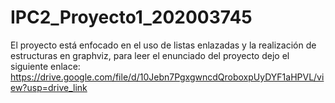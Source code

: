 # IPC2_Proyecto1_202003745
El proyecto está enfocado en el uso de listas enlazadas y la realización de estructuras en graphviz, para leer el enunciado del proyecto dejo el siguiente enlace:
https://drive.google.com/file/d/10Jebn7PgxgwncdQroboxpUyDYF1aHPVL/view?usp=drive_link
